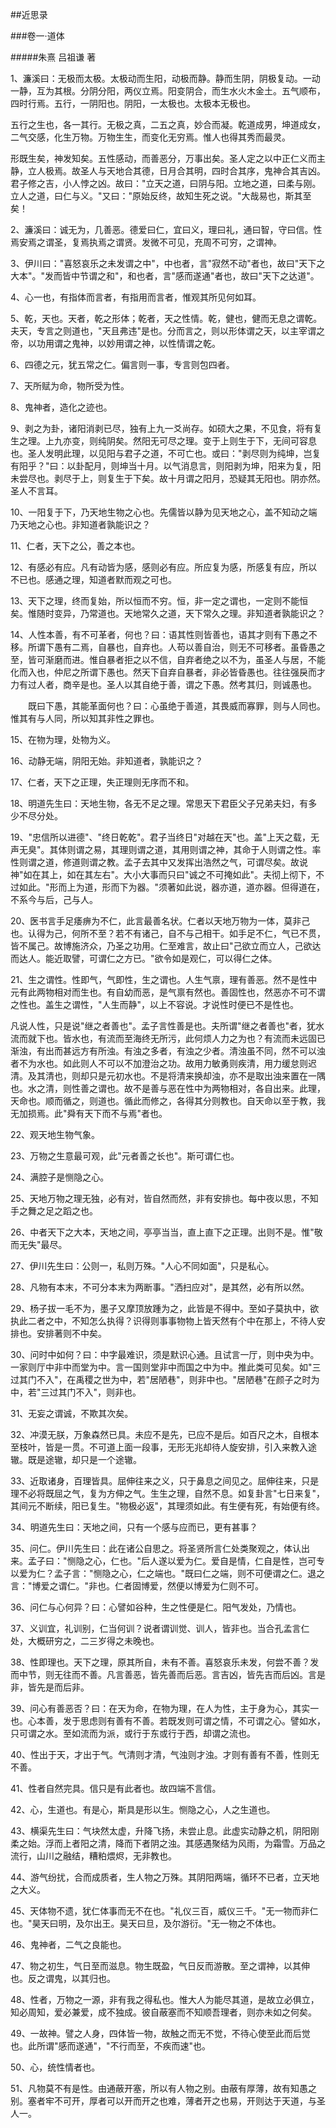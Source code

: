 <!--
author: bbotte
date: 2017-1-23
title: 近思录·卷一·道体
tags: 近思录
category: 儒家
status: publish
summary: 格物穷理，由博反约。书凡六百六十二条，分十四门。实为后来性理诸书之祖。然朱子之学，大旨主于格物穷理，由博反约。根株六经，而参观百氏，原未暖暖姝姝守一先生之言。故题词有曰，穷乡晚进，有志于学，诚得此而玩心焉，亦足以得其门而入矣。然后求诸四君子之全书，以致其博而反诸约焉，庶乎其有以尽得之。若惮烦劳，安简便，以为取足于此而止，则非纂集此书之意。然则四子之言且不以此十四卷为限，亦岂教人株守是编，而一切圣经贤傅束之高阁哉。又吕祖谦题词，论首列阴阳性命之故曰，后出晚进，于义理之本原虽未容骤语，苟茫然不识其梗概，则亦何所底。列之篇端，特使知其名义，有所向往而已。至于馀卷所载讲学之方，日用躬行之实，自有科级。循是而进，自卑升高，自近及远，庶不失纂集之旨。若乃厌卑近而骛高远，躐等凌节，流于空虚，迄无所依据，则岂所谓近思者耶。其言著明深切，尤足药连篇累牍，动谈未有天地以前者矣!
-->

##近思录 

###卷一·道体

#####朱熹 吕祖谦 著

1、濂溪曰：无极而太极。太极动而生阳，动极而静。静而生阴，阴极复动。一动一静，互为其根。分阴分阳，两仪立焉。阳变阴合，而生水火木金土。五气顺布，四时行焉。五行，一阴阳也。阴阳，一太极也。太极本无极也。

五行之生也，各一其行。无极之真，二五之真，妙合而凝。乾道成男，坤道成女，二气交感，化生万物。万物生生，而变化无穷焉。惟人也得其秀而最灵。

形既生矣，神发知矣。五性感动，而善恶分，万事出矣。圣人定之以中正仁义而主静，立人极焉。故圣人与天地合其德，日月合其明，四时合其序，鬼神合其吉凶。君子修之吉，小人悖之凶。故曰："立天之道，曰阴与阳。立地之道，曰柔与刚。立人之道，曰仁与义。"又曰："原始反终，故知生死之说。"大哉易也，斯其至矣！　　

2、濂溪曰：诚无为，几善恶。德爱曰仁，宜曰义，理曰礼，通曰智，守曰信。性焉安焉之谓圣，复焉执焉之谓贤。发微不可见，充周不可穷，之谓神。　　

3、伊川曰："喜怒哀乐之未发谓之中"，中也者，言"寂然不动"者也，故曰"天下之大本"。"发而皆中节谓之和"，和也者，言"感而遂通"者也，故曰"天下之达道"。

4、心一也，有指体而言者，有指用而言者，惟观其所见何如耳。

5、乾，天也。天者，乾之形体；乾者，天之性情。乾，健也，健而无息之谓乾。夫天，专言之则道也，"天且弗违"是也。分而言之，则以形体谓之天，以主宰谓之帝，以功用谓之鬼神，以妙用谓之神，以性情谓之乾。　　

6、四德之元，犹五常之仁。偏言则一事，专言则包四者。

7、天所赋为命，物所受为性。　　

8、鬼神者，造化之迹也。

9、剥之为卦，诸阳消剥已尽，独有上九一爻尚存。如硕大之果，不见食，将有复生之理。上九亦变，则纯阴矣。然阳无可尽之理。变于上则生于下，无间可容息也。圣人发明此理，以见阳与君子之道，不可亡也。或曰："剥尽则为纯坤，岂复有阳乎？"曰：以卦配月，则坤当十月。以气消息言，则阳剥为坤，阳来为复，阳未尝尽也。剥尽于上，则复生于下矣。故十月谓之阳月，恐疑其无阳也。阴亦然。圣人不言耳。　　

10、一阳复于下，乃天地生物之心也。先儒皆以静为见天地之心，盖不知动之端乃天地之心也。非知道者孰能识之？

11、仁者，天下之公，善之本也。

12、有感必有应。凡有动皆为感，感则必有应。所应复为感，所感复有应，所以不已也。感通之理，知道者默而观之可也。

13、天下之理，终而复始，所以恒而不穷。恒，非一定之谓也，一定则不能恒矣。惟随时变异，乃常道也。天地常久之道，天下常久之理。非知道者孰能识之？　　

14、人性本善，有不可革者，何也？曰：语其性则皆善也，语其才则有下愚之不移。所谓下愚有二焉，自暴也，自弃也。人苟以善自治，则无不可移者。虽昏愚之至，皆可渐磨而进。惟自暴者拒之以不信，自弃者绝之以不为，虽圣人与居，不能化而入也，仲尼之所谓下愚也。然天下自弃自暴者，非必皆昏愚也。往往强戾而才力有过人者，商辛是也。圣人以其自绝于善，谓之下愚。然考其归，则诚愚也。

　　既曰下愚，其能革面何也？曰：心虽绝于善道，其畏威而寡罪，则与人同也。惟其有与人同，所以知其非性之罪也。

15、在物为理，处物为义。

16、动静无端，阴阳无始。非知道者，孰能识之？

17、仁者，天下之正理，失正理则无序而不和。

18、明道先生曰：天地生物，各无不足之理。常思天下君臣父子兄弟夫妇，有多少不尽分处。

19、"忠信所以进德"、"终日乾乾"。君子当终日"对越在天"也。盖"上天之载，无声无臭"。其体则谓之易，其理则谓之道，其用则谓之神，其命于人则谓之性。率性则谓之道，修道则谓之教。孟子去其中又发挥出浩然之气，可谓尽矣。故说神"如在其上，如在其左右"。大小大事而只曰"诚之不可掩如此"。夫彻上彻下，不过如此。"形而上为道，形而下为器。"须著如此说，器亦道，道亦器。但得道在，不系今与后，己与人。

20、医书言手足痿痹为不仁，此言最善名状。仁者以天地万物为一体，莫非己也。认得为己，何所不至？若不有诸己，自不与己相干。如手足不仁，气已不贯，皆不属己。故博施济众，乃圣之功用。仁至难言，故止曰"己欲立而立人，己欲达而达人。能近取譬，可谓仁之方已。"欲令如是观仁，可以得仁之体。

21、生之谓性。性即气，气即性，生之谓也。人生气禀，理有善恶。然不是性中元有此两物相对而生也。有自幼而恶，是气禀有然也。善固性也，然恶亦不可不谓之性也。盖生之谓性，"人生而静"，以上不容说。才说性时便已不是性也。

凡说人性，只是说"继之者善也"。孟子言性善是也。夫所谓"继之者善也"者，犹水流而就下也。皆水也，有流而至海终无所污，此何烦人力之为也？有流而未远固已渐浊，有出而甚远方有所浊。有浊之多者，有浊之少者。清浊虽不同，然不可以浊者不为水也。如此则人不可以不加澄治之功。故用力敏勇则疾清，用力缓怠则迟清。及其清也，则却只是元初水也。不是将清来换却浊，亦不是取出浊来置在一隅也。水之清，则性善之谓也。故不是善与恶在性中为两物相对，各自出来。此理，天命也。顺而循之，则道也。循此而修之，各得其分则教也。自天命以至于教，我无加损焉。此"舜有天下而不与焉"者也。　　

22、观天地生物气象。

23、万物之生意最可观，此"元者善之长也"。斯可谓仁也。

24、满腔子是恻隐之心。

25、天地万物之理无独，必有对，皆自然而然，非有安排也。每中夜以思，不知手之舞之足之蹈之也。　　

26、中者天下之大本，天地之间，亭亭当当，直上直下之正理。出则不是。惟"敬而无失"最尽。

27、伊川先生曰：公则一，私则万殊。"人心不同如面"，只是私心。　　

28、凡物有本末，不可分本末为两断事。"洒扫应对"，是其然，必有所以然。

29、杨子拔一毛不为，墨子又摩顶放踵为之，此皆是不得中。至如子莫执中，欲执此二者之中，不知怎么执得？识得则事事物物上皆天然有个中在那上，不待人安排也。安排著则不中矣。

30、问时中如何？曰：中字最难识，须是默识心通。且试言一厅，则中央为中。一家则厅中非中而堂为中。言一国则堂非中而国之中为中。推此类可见矣。如"三过其门不入"，在禹稷之世为中，若"居陋巷"，则非中也。"居陋巷"在颜子之时为中，若"三过其门不入"，则非也。

31、无妄之谓诚，不欺其次矣。

32、冲漠无朕，万象森然已具。未应不是先，已应不是后。如百尺之木，自根本至枝叶，皆是一贯。不可道上面一段事，无形无兆却待人旋安排，引入来教入途辙。既是途辙，却只是一个途辙。

33、近取诸身，百理皆具。屈伸往来之义，只于鼻息之间见之。屈伸往来，只是理不必将既屈之气，复为方伸之气。生生之理，自然不息。如复卦言"七日来复"，其间元不断续，阳已复生。"物极必返"，其理须如此。有生便有死，有始便有终。　　

34、明道先生曰：天地之间，只有一个感与应而已，更有甚事？

35、问仁。伊川先生曰：此在诸公自思之。将圣贤所言仁处类聚观之，体认出来。孟子曰："恻隐之心，仁也。"后人遂以爱为仁。爱自是情，仁自是性，岂可专以爱为仁？孟子言："恻隐之心，仁之端也。"既曰仁之端，则不可便谓之仁。退之言："博爱之谓仁。"非也。仁者固博爱，然便以博爱为仁则不可。

36、问仁与心何异？曰：心譬如谷种，生之性便是仁。阳气发处，乃情也。

37、义训宜，礼训别，仁当何训？说者谓训觉、训人，皆非也。当合孔孟言仁处，大概研穷之，二三岁得之未晚也。

38、性即理也。天下之理，原其所自，未有不善。喜怒哀乐未发，何尝不善？发而中节，则无往而不善。凡言善恶，皆先善而后恶。言吉凶，皆先吉而后凶。言是非，皆先是而后非。

39、问心有善恶否？曰：在天为命，在物为理，在人为性，主于身为心，其实一也。心本善，发于思虑则有善有不善。若既发则可谓之情，不可谓之心。譬如水，只可谓之水。至如流而为派，或行于东或行于西，却谓之流也。

40、性出于天，才出于气。气清则才清，气浊则才浊。才则有善有不善，性则无不善。

41、性者自然完具。信只是有此者也。故四端不言信。　　

42、心，生道也。有是心，斯具是形以生。恻隐之心，人之生道也。

43、横渠先生曰：气块然太虚，升降飞扬，未尝止息。此虚实动静之机，阴阳刚柔之始。浮而上者阳之清，降而下者阴之浊。其感遇聚结为风雨，为霜雪。万品之流行，山川之融结，糟粕煨烬，无非教也。

44、游气纷扰，合而成质者，生人物之万殊。其阴阳两端，循环不已者，立天地之大义。

45、天体物不遗，犹仁体事而无不在也。"礼仪三百，威仪三千。"无一物而非仁也。"昊天曰明，及尔出王。昊天曰旦，及尔游衍。"无一物之不体也。

46、鬼神者，二气之良能也。　　

47、物之初生，气日至而滋息。物生既盈，气日反而游散。至之谓神，以其伸也。反之谓鬼，以其归也。

48、性者，万物之一源，非有我之得私也。惟大人为能尽其道，是故立必俱立，知必周知，爱必兼爱，成不独成。彼自蔽塞而不知顺吾理者，则亦未如之何矣。

49、一故神。譬之人身，四体皆一物，故触之而无不觉，不待心使至此而后觉也。此所谓"感而遂通"，"不行而至，不疾而速"也。

50、心，统性情者也。

51、凡物莫不有是性。由通蔽开塞，所以有人物之别。由蔽有厚薄，故有知愚之别。塞者牢不可开，厚者可以开而开之也难，薄者开之也易，开则达于天道，与圣人一。

